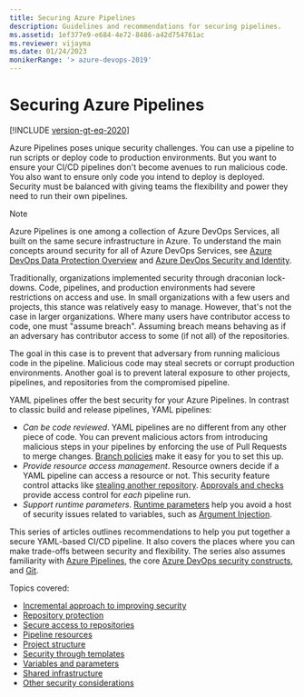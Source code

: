 ```yaml
---
title: Securing Azure Pipelines
description: Guidelines and recommendations for securing pipelines.
ms.assetid: 1ef377e9-e684-4e72-8486-a42d754761ac
ms.reviewer: vijayma
ms.date: 01/24/2023
monikerRange: '> azure-devops-2019'
---
```


# Securing Azure Pipelines

[!INCLUDE [version-gt-eq-2020](../../includes/version-gt-eq-2020.md)]

Azure Pipelines poses unique security challenges.
You can use a pipeline to run scripts or deploy code to production environments.
But you want to ensure your CI/CD pipelines don't become avenues to run malicious code.
You also want to ensure only code you intend to deploy is deployed.
Security must be balanced with giving teams the flexibility and power they need to run their own pipelines.

> [!NOTE]
> Azure Pipelines is one among a collection of Azure DevOps Services, all built on the same secure infrastructure in Azure.
> To understand the main concepts around security for all of Azure DevOps Services, see [Azure DevOps Data Protection Overview](../../organizations/security/data-protection.md) and [Azure DevOps Security and Identity](../../organizations/security/about-security-identity.md).

Traditionally, organizations implemented security through draconian lock-downs.
Code, pipelines, and production environments had severe restrictions on access and use.
In small organizations with a few users and projects, this stance was relatively easy to manage.
However, that's not the case in larger organizations.
Where many users have contributor access to code, one must "assume breach".
Assuming breach means behaving as if an adversary has contributor access to some (if not all) of the repositories.

The goal in this case is to prevent that adversary from running malicious code in the pipeline.
Malicious code may steal secrets or corrupt production environments.
Another goal is to prevent lateral exposure to other projects, pipelines, and repositories from the compromised pipeline.

YAML pipelines offer the best security for your Azure Pipelines. In contrast to classic build and release pipelines, YAML pipelines:

* _Can be code reviewed_. YAML pipelines are no different from any other piece of code. You can prevent malicious actors from introducing malicious steps in your pipelines by enforcing the use of Pull Requests to merge changes. [Branch policies](../../repos/git/branch-policies-overview.md) make it easy for you to set this up.
* _Provide resource access management_. Resource owners decide if a YAML pipeline can access a resource or not. This security feature control attacks like [stealing another repository](https://devblogs.microsoft.com/devops/pipeline-stealing-another-repo/). [Approvals and checks](../process/approvals.md) provide access control for _each_ pipeline run.
* _Support runtime parameters_. [Runtime parameters](../process/runtime-parameters.md) help you avoid a host of security issues related to variables, such as [Argument Injection](https://devblogs.microsoft.com/devops/pipeline-argument-injection/).

This series of articles outlines recommendations to help you put together a secure YAML-based CI/CD pipeline.
It also covers the places where you can make trade-offs between security and flexibility.
The series also assumes familiarity with [Azure Pipelines](../get-started/what-is-azure-pipelines.md), the core [Azure DevOps security constructs](../../organizations/security/about-security-identity.md), and [Git](https://git-scm.com).


Topics covered:
- [Incremental approach to improving security](approach.md)
- [Repository protection](repos.md)
- [Secure access to repositories](secure-access-to-repos.md)
- [Pipeline resources](resources.md)
- [Project structure](projects.md)
- [Security through templates](templates.md)
- [Variables and parameters](inputs.md)
- [Shared infrastructure](infrastructure.md)
- [Other security considerations](misc.md)
